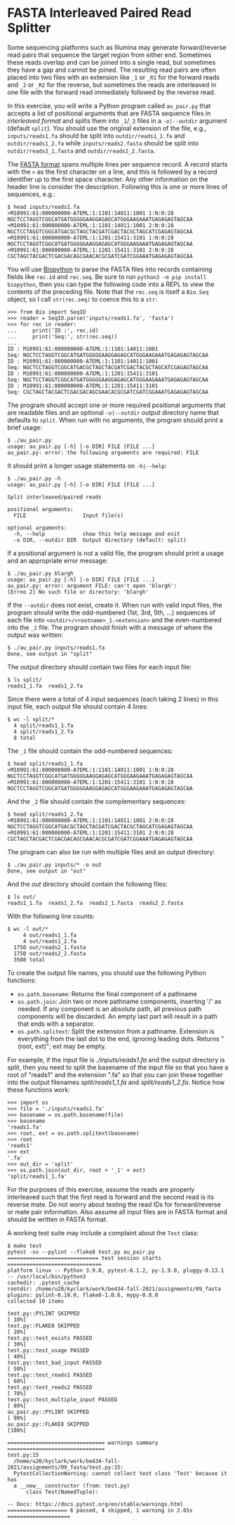 # FASTA Interleaved Paired Read Splitter

Some sequencing platforms such as Illumina may generate forward/reverse read pairs that sequence the target region from either end. 
Sometimes these reads overlap and can be joined into a single read, but sometimes they have a gap and cannot be joined.
The resulting read pairs are often placed into two files with an extension like `_1` or `_R1` for the forward reads and `_2` or `_R2` for the reverse, but sometimes the reads are interleaved in one file with the forward read immediately followed by the reverse read.

In this exercise, you will write a Python program called `au_pair.py` that accepts a list of positional arguments that are FASTA sequence files in _interleaved format_ and splits them into `_1`/`_2` files in a `-o|--outdir` argument (default `split`).
You should use the original extension of the file, e.g., `inputs/reads1.fa` should be split into `outdir/reads1_1.fa` and `outdir/reads1_2.fa` while `inputs/reads2.fasta` should be split into `outdir/reads2_1.fasta` and `outdir/reads2_2.fasta`.

The [FASTA format](https://en.wikipedia.org/wiki/FASTA_format) spans multiple lines per sequence record.
A record starts with the `>` as the first character on a line, and this is followed by a record identifier up to the first space character.
Any other information on the header line is consider the description.
Following this is one or more lines of sequences, e.g.:

```
$ head inputs/reads1.fa
>M10991:61:000000000-A7EML:1:1101:14011:1001 1:N:0:28
NGCTCCTAGGTCGGCATGATGGGGGAAGGAGAGCATGGGAAGAAATGAGAGAGTAGCAA
>M10991:61:000000000-A7EML:1:1101:14011:1001 2:N:0:28
NGCTCCTAGGTCGGCATGACGCTAGCTACGATCGACTACGCTAGCATCGAGAGTAGCAA
>M10991:61:000000000-A7EML:1:1201:15411:3101 1:N:0:28
NGCTCCTAGGTCGGCATGATGGGGGAAGGAGAGCATGGGAAGAAATGAGAGAGTAGCAA
>M10991:61:000000000-A7EML:1:1201:15411:3101 2:N:0:28
CGCTAGCTACGACTCGACGACAGCGAACACGCGATCGATCGGAAATGAGAGAGTAGCAA
```

You will use [Biopython](https://biopython.org/) to parse the FASTA files into records containing fields like `rec.id` and `rec.seq`.
Be sure to run `python3 -m pip install biopython`, then you can type the following code into a REPL to view the contents of the preceding file.
Note that the `rec.seq` is itself a `Bio.Seq` object, so I call `str(rec.seq)` to coerce this to a `str`:

```
>>> from Bio import SeqIO
>>> reader = SeqIO.parse('inputs/reads1.fa', 'fasta')
>>> for rec in reader:
...     print('ID :', rec.id)
...     print('Seq:', str(rec.seq))
...
ID : M10991:61:000000000-A7EML:1:1101:14011:1001
Seq: NGCTCCTAGGTCGGCATGATGGGGGAAGGAGAGCATGGGAAGAAATGAGAGAGTAGCAA
ID : M10991:61:000000000-A7EML:1:1101:14011:1001
Seq: NGCTCCTAGGTCGGCATGACGCTAGCTACGATCGACTACGCTAGCATCGAGAGTAGCAA
ID : M10991:61:000000000-A7EML:1:1201:15411:3101
Seq: NGCTCCTAGGTCGGCATGATGGGGGAAGGAGAGCATGGGAAGAAATGAGAGAGTAGCAA
ID : M10991:61:000000000-A7EML:1:1201:15411:3101
Seq: CGCTAGCTACGACTCGACGACAGCGAACACGCGATCGATCGGAAATGAGAGAGTAGCAA
```

The program should accept one or more required positional arguments that are readable files and an optional `-o|--outdir` output directory name that defaults to `split`.
When run with no arguments, the program should print a brief usage:

```
$ ./au_pair.py
usage: au_pair.py [-h] [-o DIR] FILE [FILE ...]
au_pair.py: error: the following arguments are required: FILE
```

It should print a longer usage statements on `-h|--help`:

```
$ ./au_pair.py -h
usage: au_pair.py [-h] [-o DIR] FILE [FILE ...]

Split interleaved/paired reads

positional arguments:
  FILE                  Input file(s)

optional arguments:
  -h, --help            show this help message and exit
  -o DIR, --outdir DIR  Output directory (default: split)
```

If a positional argument is not a valid file, the program should print a usage and an appropriate error message:

```
$ ./au_pair.py blargh
usage: au_pair.py [-h] [-o DIR] FILE [FILE ...]
au_pair.py: error: argument FILE: can't open 'blargh': 
[Errno 2] No such file or directory: 'blargh'
```

If the `--outdir` does not exist, create it.
When run with valid input files, the program should write the odd-numbered (1st, 3rd, 5th, ...) sequences of each file into `<outdir>/<rootname>_1.<extension>` and the even-numbered into the `_2` file.
The program should finish with a message of where the output was written:

```
$ ./au_pair.py inputs/reads1.fa
Done, see output in "split"
```

The output directory should contain two files for each input file:

```
$ ls split/
reads1_1.fa  reads1_2.fa
```

Since there were a total of 4 input sequences (each taking 2 lines) in this input file, each output file should contain 4 lines:

```
$ wc -l split/*
  4 split/reads1_1.fa
  4 split/reads1_2.fa
  8 total
```

The `_1` file should contain the odd-numbered sequences:

```
$ head split/reads1_1.fa
>M10991:61:000000000-A7EML:1:1101:14011:1001 1:N:0:28
NGCTCCTAGGTCGGCATGATGGGGGAAGGAGAGCATGGGAAGAAATGAGAGAGTAGCAA
>M10991:61:000000000-A7EML:1:1201:15411:3101 1:N:0:28
NGCTCCTAGGTCGGCATGATGGGGGAAGGAGAGCATGGGAAGAAATGAGAGAGTAGCAA
```

And the `_2` file should contain the complementary sequences:

```
$ head split/reads1_2.fa
>M10991:61:000000000-A7EML:1:1101:14011:1001 2:N:0:28
NGCTCCTAGGTCGGCATGACGCTAGCTACGATCGACTACGCTAGCATCGAGAGTAGCAA
>M10991:61:000000000-A7EML:1:1201:15411:3101 2:N:0:28
CGCTAGCTACGACTCGACGACAGCGAACACGCGATCGATCGGAAATGAGAGAGTAGCAA
```

The program can also be run with multiple files and an output directory:

```
$ ./au_pair.py inputs/* -o out
Done, see output in "out"
```

And the _out_ directory should contain the following files:

```
$ ls out/
reads1_1.fa  reads1_2.fa  reads2_1.fasta  reads2_2.fasta
```

With the following line counts:

```
$ wc -l out/*
     4 out/reads1_1.fa
     4 out/reads1_2.fa
  1750 out/reads2_1.fasta
  1750 out/reads2_2.fasta
  3508 total
```

To create the output file names, you should use the following Python functions:

* `os.path.basename`: Returns the final component of a pathname
* `os.path.join`: Join two or more pathname components, inserting '/' as needed.  If any component is an absolute path, all previous path components will be discarded.  An empty last part will result in a path that ends with a separator.
* `os.path.splitext`: Split the extension from a pathname.  Extension is everything from the last dot to the end, ignoring leading dots.  Returns "(root, ext)"; ext may be empty.

For example, if the input file is _./inputs/reads1.fa_ and the output directory is _split_, then you need to split the basename of the input file so that you have a root of "reads1" and the extension ".fa" so that you can join these together into the output filenames _split/reads1_1.fa_ and _split/reads1_2.fa_.
Notice how these functions work:

```
>>> import os
>>> file = './inputs/reads1.fa'
>>> basename = os.path.basename(file)
>>> basename
'reads1.fa'
>>> root, ext = os.path.splitext(basename)
>>> root
'reads1'
>>> ext
'.fa'
>>> out_dir = 'split'
>>> os.path.join(out_dir, root + '_1' + ext)
'split/reads1_1.fa'
```

For the purposes of this exercise, assume the reads are properly interleaved such that the first read is forward and the second read is its reverse mate.
Do not worry about testing the read IDs for forward/reverse or mate pair information.
Also assume all input files are in FASTA format and should be written in FASTA format.

A working test suite may include a complaint about the `Test` class:

```
$ make test
pytest -xv --pylint --flake8 test.py au_pair.py
============================= test session starts ==============================
platform linux -- Python 3.9.0, pytest-6.1.2, py-1.9.0, pluggy-0.13.1 -- /usr/local/bin/python3
cachedir: .pytest_cache
rootdir: /home/u20/kyclark/work/be434-fall-2021/assignments/09_fasta
plugins: pylint-0.18.0, flake8-1.0.6, mypy-0.8.0
collected 10 items

test.py::PYLINT SKIPPED                                                  [ 10%]
test.py::FLAKE8 SKIPPED                                                  [ 20%]
test.py::test_exists PASSED                                              [ 30%]
test.py::test_usage PASSED                                               [ 40%]
test.py::test_bad_input PASSED                                           [ 50%]
test.py::test_reads1 PASSED                                              [ 60%]
test.py::test_reads2 PASSED                                              [ 70%]
test.py::test_multiple_input PASSED                                      [ 80%]
au_pair.py::PYLINT SKIPPED                                               [ 90%]
au_pair.py::FLAKE8 SKIPPED                                               [100%]

=============================== warnings summary ===============================
test.py:15
  /home/u20/kyclark/work/be434-fall-2021/assignments/09_fasta/test.py:15: 
  PytestCollectionWarning: cannot collect test class 'Test' because it has 
  a __new__ constructor (from: test.py)
      class Test(NamedTuple):

-- Docs: https://docs.pytest.org/en/stable/warnings.html
=================== 6 passed, 4 skipped, 1 warning in 2.65s ====================
```

